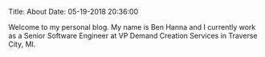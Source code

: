Title: About
Date: 05-19-2018 20:36:00

Welcome to my personal blog. My name is Ben Hanna and I currently work as a 
Senior Software Engineer at VP Demand Creation Services in Traverse City, MI.